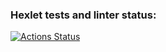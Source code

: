 ### Hexlet tests and linter status:
[![Actions Status](https://github.com/edos10/algorithms-project-69/workflows/hexlet-check/badge.svg)](https://github.com/edos10/algorithms-project-69/actions)